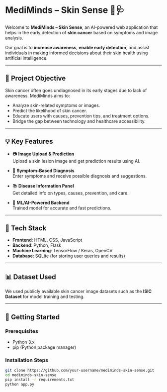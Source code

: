 # MediMinds – Skin Sense 🧠🩺

Welcome to **MediMinds – Skin Sense**, an AI-powered web application that helps in the early detection of **skin cancer** based on symptoms and image analysis.

Our goal is to **increase awareness**, **enable early detection**, and assist individuals in making informed decisions about their skin health using artificial intelligence.

---

## 🔬 Project Objective

Skin cancer often goes undiagnosed in its early stages due to lack of awareness. MediMinds aims to:
- Analyze skin-related symptoms or images.
- Predict the likelihood of skin cancer.
- Educate users with causes, prevention tips, and treatment options.
- Bridge the gap between technology and healthcare accessibility.

---

## 💡 Key Features

- 📷 **Image Upload & Prediction**  
  Upload a skin lesion image and get prediction results using AI.

- 💬 **Symptom-Based Diagnosis**  
  Enter symptoms and receive possible diagnosis and suggestions.

- 📚 **Disease Information Panel**  
  Get detailed info on types, causes, prevention, and care.

- 🧠 **ML/AI-Powered Backend**  
  Trained model for accurate and fast predictions.

---

## 🧰 Tech Stack

- **Frontend**: HTML, CSS, JavaScript  
- **Backend**: Python, Flask  
- **Machine Learning**: TensorFlow / Keras, OpenCV  
- **Database**: SQLite (for storing user queries and results)

---

## 📊 Dataset Used

We used publicly available skin cancer image datasets such as the **ISIC Dataset** for model training and testing.

---

## 🚀 Getting Started

### Prerequisites
- Python 3.x
- pip (Python package manager)

### Installation Steps

```bash
git clone https://github.com/your-username/mediminds-skin-sense.git
cd mediminds-skin-sense
pip install -r requirements.txt
python app.py




